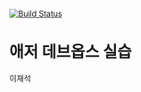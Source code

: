 [![Build Status](https://dev.azure.com/kyunglaw91/ttearth-0612/_apis/build/status/ttearth-0612-CI?branchName=master)](https://dev.azure.com/kyunglaw91/ttearth-0612/_build/latest?definitionId=4&branchName=master)

# 애저 데브옵스 실습

이재석
